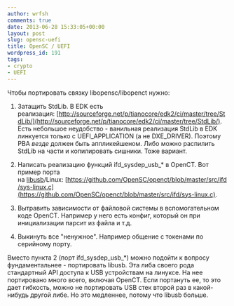 ```yaml
---
author: wrfsh
comments: true
date: 2013-06-28 15:33:05+00:00
layout: post
slug: opensc-uefi
title: OpenSC / UEFI
wordpress_id: 191
tags:
- crypto
- UEFI
---
```


Чтобы портировать связку libopensc/libopenct нужно:



	
  1. Затащить StdLib. В EDK есть реализация: [http://sourceforge.net/p/tianocore/edk2/ci/master/tree/StdLib/](http://sourceforge.net/p/tianocore/edk2/ci/master/tree/StdLib/). Есть небольшое неудобство - ванильная реализация StdLib в EDK линкуется только с UEFI_APPLICATION (а не DXE_DRIVER). Поэтому PBA _везде_ должен быть аппликейшеном. Либо можно распилить StdLib на части и копилировать сишники. Тоже вариант.

	
  2. Написать реализацию функций ifd_sysdep_usb_* в OpenCT. Вот пример порта на [libusb](http://www.libusb.org/)/Linux: [https://github.com/OpenSC/openct/blob/master/src/ifd/sys-linux.c](https://github.com/OpenSC/openct/blob/master/src/ifd/sys-linux.c).

	
  3. Вытравить зависимости от файловой системы в вспомогательном коде OpenCT. Например у него есть конфиг, который он при инициализации парсит из файла и т.д.

	
  4. Выкинуть все "ненужное". Например общение с токенами по серийному порту.


Вместо пункта 2 (порт ifd_sysdep_usb_*) можно подойти к вопросу фундаментальнее - портировать libusb. Эта либа своего рода стандартный API доступа к USB устройствам на линуксе. На нее портировано много всего, включая OpenCT. Если портануть ее, то это дает гибкость, можно не портировать USB стек второй раз в какой-нибудь другой либе. Но это медленнее, потому что libusb больше.
